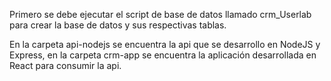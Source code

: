 Primero se debe ejecutar el script de base de datos llamado crm_Userlab para crear la base de datos y sus respectivas tablas.

En la carpeta api-nodejs se encuentra la api que se desarrollo en NodeJS y Express,
en la carpeta crm-app se encuentra la aplicación desarrollada en React para consumir la api.
